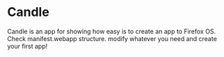 Candle
======

Candle is an app for showing how easy is to create an app to Firefox OS.
Check manifest.webapp structure. modify whatever you need and create your first app!


